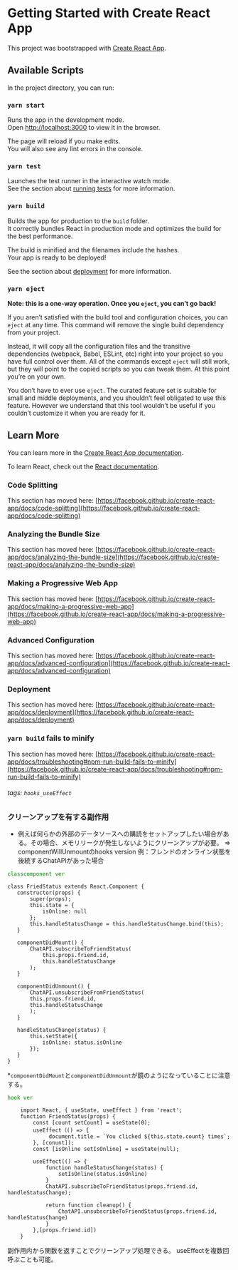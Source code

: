 # Getting Started with Create React App

This project was bootstrapped with [Create React App](https://github.com/facebook/create-react-app).

## Available Scripts

In the project directory, you can run:

### `yarn start`

Runs the app in the development mode.\
Open [http://localhost:3000](http://localhost:3000) to view it in the browser.

The page will reload if you make edits.\
You will also see any lint errors in the console.

### `yarn test`

Launches the test runner in the interactive watch mode.\
See the section about [running tests](https://facebook.github.io/create-react-app/docs/running-tests) for more information.

### `yarn build`

Builds the app for production to the `build` folder.\
It correctly bundles React in production mode and optimizes the build for the best performance.

The build is minified and the filenames include the hashes.\
Your app is ready to be deployed!

See the section about [deployment](https://facebook.github.io/create-react-app/docs/deployment) for more information.

### `yarn eject`

**Note: this is a one-way operation. Once you `eject`, you can’t go back!**

If you aren’t satisfied with the build tool and configuration choices, you can `eject` at any time. This command will remove the single build dependency from your project.

Instead, it will copy all the configuration files and the transitive dependencies (webpack, Babel, ESLint, etc) right into your project so you have full control over them. All of the commands except `eject` will still work, but they will point to the copied scripts so you can tweak them. At this point you’re on your own.

You don’t have to ever use `eject`. The curated feature set is suitable for small and middle deployments, and you shouldn’t feel obligated to use this feature. However we understand that this tool wouldn’t be useful if you couldn’t customize it when you are ready for it.

## Learn More

You can learn more in the [Create React App documentation](https://facebook.github.io/create-react-app/docs/getting-started).

To learn React, check out the [React documentation](https://reactjs.org/).

### Code Splitting

This section has moved here: [https://facebook.github.io/create-react-app/docs/code-splitting](https://facebook.github.io/create-react-app/docs/code-splitting)

### Analyzing the Bundle Size

This section has moved here: [https://facebook.github.io/create-react-app/docs/analyzing-the-bundle-size](https://facebook.github.io/create-react-app/docs/analyzing-the-bundle-size)

### Making a Progressive Web App

This section has moved here: [https://facebook.github.io/create-react-app/docs/making-a-progressive-web-app](https://facebook.github.io/create-react-app/docs/making-a-progressive-web-app)

### Advanced Configuration

This section has moved here: [https://facebook.github.io/create-react-app/docs/advanced-configuration](https://facebook.github.io/create-react-app/docs/advanced-configuration)

### Deployment

This section has moved here: [https://facebook.github.io/create-react-app/docs/deployment](https://facebook.github.io/create-react-app/docs/deployment)

### `yarn build` fails to minify

This section has moved here: [https://facebook.github.io/create-react-app/docs/troubleshooting#npm-run-build-fails-to-minify](https://facebook.github.io/create-react-app/docs/troubleshooting#npm-run-build-fails-to-minify)


###### tags: `hooks_useEffect`

### クリーンアップを有する副作用
- 例えば何らかの外部のデータソースへの購読をセットアップしたい場合がある。その場合、メモリリークが発生しないようにクリーンアップが必要。
 => componentWillUnmountのhooks version
 例：フレンドのオンライン状態を後続するChatAPIがあった場合
 
 <font color="green">`classcomponent ver`</font>
 ```
class FriedStatus extends React.Component {
    constructor(props) {
        super(props);
        this.state = {
            isOnline: null
        };
        this.handleStatusChange = this.handleStatusChange.bind(this);
    }
    
    componentDidMount() {
        ChatAPI.subscribeToFriendStatus(
            this.props.friend.id,
            this.handleStatusChange
        );
    }
    
    componentDidUnmount() {
        ChatAPI.unsubscribeFromFriendStatus(
        this.props.friend.id,
        this.handleStatusChange
        );
    }
    
    handleStatusChange(status) {
        this.setState({
            isOnline: status.isOnline
        });
    }
}
```
*`componentDidMount`と`componentDidUnmount`が鏡のようになっていることに注意する。

<font color="green">`hook ver`</font>

```
    import React, { useState, useEffect } from 'react';
    function FriendStatus(props) {
        const [count setCount] = useState(0);
        useEffect（() => {
             document.title = `You clicked ${this.state.count} times`;
        }, [conunt]);
        const [isOnline setIsOnline] = useState(null);
        
        useEffect(() => {
            function handleStatusChange(status) {
                setIsOnline(status.isOnline)
            }
            ChatAPI.subscribeToFriendStatus(props.friend.id, handleStatusChange);
            
            return function cleanup() {
                ChatAPI.unsubscribeToFriendStatus(props.friend.id, handleStatusChange)
            }
        },[props.friend.id])
    }
```

副作用内から関数を返すことでクリーンアップ処理できる。
useEffectを複数回呼ぶことも可能。